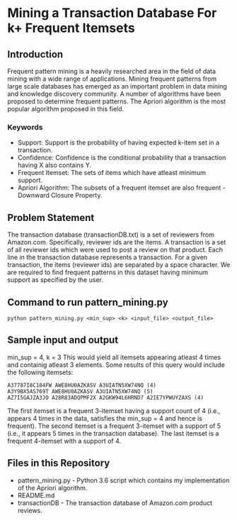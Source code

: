 # Mining a Transaction Database For k+ Frequent Itemsets

## Introduction  
Frequent pattern mining is a heavily researched area in the field of data mining with a wide range of applications. Mining frequent patterns from large scale databases has emerged as an important problem in data mining and knowledge discovery community. A number of algorithms have been proposed to determine frequent patterns. The Apriori algorithm is the most popular algorithm proposed in this field.

### Keywords
- Support: Support is the probability of having expected k-item set in a transaction.
- Confidence: Confidence is the conditional probability that a transaction having X also contains Y.
- Frequent Itemset: The sets of items which have atleast minimum support.
- Apriori Algorithm: The subsets of a frequent itemset are also frequent - Downward Closure Property.

## Problem Statement
The transaction database (transactionDB.txt) is a set of reviewers from Amazon.com. Specifically, reviewer ids are the items. A transaction is a set of all reviewer ids which were used to post a review on that product. Each line in the transaction database represents a transaction. For a given transaction, the items (reviewer ids) are separated by a space character. We are required to find frequent patterns in this dataset having minimum support as specified by the user.

## Command to run pattern_mining.py
    python pattern_mining.py <min_sup> <k> <input_file> <output_file>

## Sample input and output
min_sup = 4, k = 3
This would yield all itemsets appearing atleast 4 times and containig atleast 3 elements. Some results of this query would include the following itemsets:
```
A37787I8C184FW AWE8HU0AZKASV A3UIATN5XW74NQ (4) 
A3Y9BX5AS769T AWE8HU0AZKASV A3UIATN5XW74NQ (5) 
AZ7I5GAJZA3JO A28R83ADQPMF2X A2GKW94L6HRND7 A2IE7YPWUYZAXS (4)
```
The first itemset is a frequent 3-itemset having a support count of 4 (i.e., appears 4 times in the data, satisfies the min_sup = 4 and  hence is frequent). The second itemset is a frequent 3-itemset with a support of 5 (i.e., it appears 5 times in the transaction database). The last itemset is a frequent 4-itemset with a support of 4.

## Files in this Repository
- pattern_mining.py - Python 3.6 script which contains my implementation of the Apriori algorithm.
- README.md
- transactionDB - The transaction database of Amazon.com product reviews.

